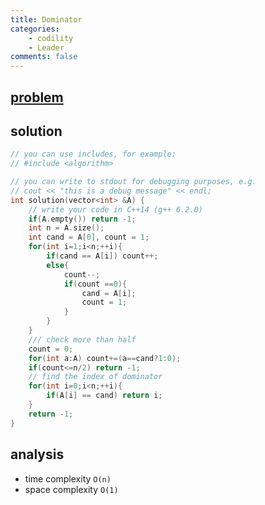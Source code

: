 ```yaml
---
title: Dominator
categories: 
    - codility
    - Leader
comments: false
---
```


## [problem](https://app.codility.com/programmers/lessons/8-leader/dominator/)

## solution

```c++
// you can use includes, for example:
// #include <algorithm>

// you can write to stdout for debugging purposes, e.g.
// cout << "this is a debug message" << endl;
int solution(vector<int> &A) {
    // write your code in C++14 (g++ 6.2.0)
    if(A.empty()) return -1;
    int n = A.size();
    int cand = A[0], count = 1;
    for(int i=1;i<n;++i){
        if(cand == A[i]) count++;
        else{
            count--;
            if(count ==0){
                cand = A[i];
                count = 1;
            }
        }
    }
    /// check more than half 
    count = 0;
    for(int a:A) count+=(a==cand?1:0);
    if(count<=n/2) return -1;
    // find the index of dominator
    for(int i=0;i<n;++i){
        if(A[i] == cand) return i;
    }
    return -1;
}
```
## analysis
- time complexity `O(n)`
- space complexity `O(1)`



